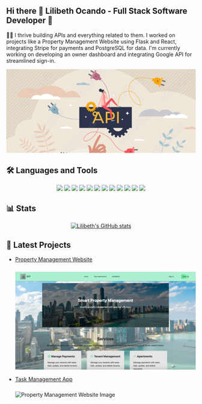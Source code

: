 ## Hi there 👋 Lilibeth Ocando - Full Stack Software Developer 🚀

👩‍💻 I thrive building APIs and everything related to them. I worked on projects like a Property Management Website using Flask and React, integrating Stripe for payments and PostgreSQL for data. I'm currently working on developing an owner dashboard and integrating Google API for streamlined sign-in.

<p align="center">
  <img src="Image.png" alt="Profile Image">
</p>



## 🛠️ Languages and Tools
<p align="center">
  <img src="https://img.shields.io/badge/Python-3776AB?style=for-the-badge&logo=python&logoColor=white" />
  <img src="https://img.shields.io/badge/JavaScript-F7DF1E?style=for-the-badge&logo=javascript&logoColor=black" />
  <img src="https://img.shields.io/badge/React-61DAFB?style=for-the-badge&logo=react&logoColor=black" />
  <img src="https://img.shields.io/badge/HTML5-E34F26?style=for-the-badge&logo=html5&logoColor=white" />
  <img src="https://img.shields.io/badge/PostgreSQL-336791?style=for-the-badge&logo=postgresql&logoColor=white" />
  <img src="https://img.shields.io/badge/Flask-000000?style=for-the-badge&logo=flask&logoColor=white" />
  <img src="https://img.shields.io/badge/Django-092E20?style=for-the-badge&logo=django&logoColor=white" />
  <img src="https://img.shields.io/badge/FastAPI-009688?style=for-the-badge&logo=fastapi&logoColor=white" />
  <img src="https://img.shields.io/badge/CSS3-1572B6?style=for-the-badge&logo=css3&logoColor=white" />
  <img src="https://img.shields.io/badge/Git-F05032?style=for-the-badge&logo=git&logoColor=white" />
  <img src="https://img.shields.io/badge/GitHub-181717?style=for-the-badge&logo=github&logoColor=white" />
  <img src="https://img.shields.io/badge/Postman-FF6C37?style=for-the-badge&logo=postman&logoColor=white" />
</p>

## 📊 Stats
<p align="center">
  <a href="https://github.com/lilibethocando/github-readme-stats">
    <img src="https://github-readme-stats.vercel.app/api?username=lilibethocando&show_icons=true&theme=dark" alt="Lilibeth's GitHub stats">
  </a>
</p>

## 🚀 Latest Projects

- [Property Management Website](https://github.com/lilibethocando/Property_Management_Website)
  
  <img src="https://raw.githubusercontent.com/lilibethocando/Property_Management_Website/main/SPP_picture.png" alt="Property Management Website Image" width="600" style="margin-top: 10px;">



  
- [Task Management App](https://github.com/lilibethocando/flask_tasks_api.git)
  
  <img src="https://raw.github.com/lilibethocando/flask_tasks_api/main/task_management.png" alt="Property Management Website Image" width="600" style="margin-top: 10px;">


